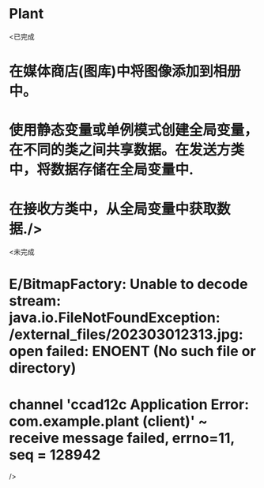 # Plant
<已完成
# 在媒体商店(图库)中将图像添加到相册中。
     
# 使用静态变量或单例模式创建全局变量，在不同的类之间共享数据。在发送方类中，将数据存储在全局变量中.
     
# 在接收方类中，从全局变量中获取数据./>
<未完成
 # E/BitmapFactory: Unable to decode stream: java.io.FileNotFoundException: /external_files/202303012313.jpg: open failed: ENOENT (No such file or directory)
 # channel 'ccad12c Application Error: com.example.plant (client)' ~ receive message failed, errno=11, seq = 128942
 />
